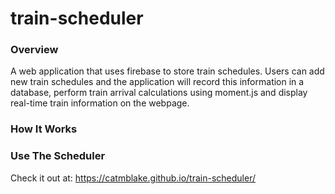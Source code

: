 # train-scheduler
### Overview
A web application that uses firebase to store train schedules. Users can add new train schedules and the application will record this information in a database, perform train arrival calculations using moment.js and display real-time train information on the webpage.
### How It Works
### Use The Scheduler
Check it out at: https://catmblake.github.io/train-scheduler/
